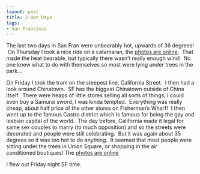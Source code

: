 ```yaml
---
layout: post
title: 2 Hot Days
tags:
- San Francisco
---
```


The last two days in San Fran were unbearably hot, upwards of 36
degrees!  On Thursday I took a nice ride on a catamaran, the [photos
are
online](https://www.flickr.com/photos/daveharris/sets/72157623607226279).
 That made the heat bearable, but typically there wasn’t really enough
wind!  No one knew what to do with themselves so most were lying
under trees in the park...

On Friday I took the tram on the steepest line, California Street.  I
then had a look around Chinatown.  SF has the biggest Chinatown outside
of China itself.  There were heaps of little stores selling all sorts of
things, I could even buy a Samurai sword, I was kinda tempted.
 Everything was really cheap, about half price of the other stores on
Fisherman’s Wharf!  I then went up to the famous Castro district which
is famous for being the gay and lesbian capital of the world.  The day
before, California made it legal for same sex couples to marry (to much
opposition) and so the streets were decorated and people were
still celebrating.  But it was again about 35 degrees so it was too hot
to do anything.  It seemed that most people were sitting under the trees
in Union Square, or shopping in the air conditioned boutiques! The
[photos are
online](https://www.flickr.com/photos/daveharris/sets/72157623731826290)

I flew out Friday night SF time.
